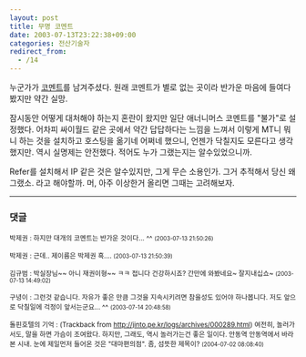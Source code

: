 ```yaml
---
layout: post
title: 무명 코멘트
date: 2003-07-13T23:22:38+09:00
categories: 전산기술자
redirect_from:
  - /14
---
```


누군가가 <a href="http://jinto.pe.kr/logs/archives/000006.html#comments">코멘트</a>를 남겨주셨다. 원래 코멘트가 별로 없는 곳이라 반가운 마음에 들여다 봤지만 약간 실망.

잠시동안 어떻게 대처해야 하는지 혼란이 왔지만 일단 애너니머스 코멘트를 "불가"로 설정했다. 어차피 싸이월드 같은 곳에서 약간 답답하다는 느낌을 느껴서 이렇게 MT니 뭐니 하는 것을 설치하고 호스팅을 옮기네 어쩌네 했으니, 언젠가 닥칠지도 모른다고 생각했지만. 역시 실명제는 안전했다. 적어도 누가 그랬는지는 알수있었으니까.

Refer를 설치해서 IP 같은 것은 알수있지만, 그게 무슨 소용인가. 그거 추적해서 당신 왜그랬소. 라고 해야할까. 머, 아주 이상한거 올리면 그때는 고려해보자.

* * *

### 댓글



<!--- cmt:20 --->
<!--- mail: --->
<!--- parent:0 --->

<small>박제권 : 하지만 대개의 코멘트는 반가운 것이다... ^^ <small>(2003-07-13 21:50:26)</small></small>


<!--- cmt:21 --->
<!--- mail: --->
<!--- parent:0 --->

<small>박제권 : 근데.. 제이름은 박제권 흑.... <small>(2003-07-13 21:50:39)</small></small>


<!--- cmt:22 --->
<!--- mail: --->
<!--- parent:0 --->

<small>김규범 : 박실장님~~ 아니 재권이형~~ ㅋㅋ 접니다 건강하시죠? 간만에 와봤네요~ 잘지내십쇼~ <small>(2003-07-13 14:49:02)</small></small>


<!--- cmt:23 --->
<!--- mail: --->
<!--- parent:0 --->

<small>구녕이 : 그런것 같습니다. 자유가 좋은 만큼 그것을 지속시키려면 참을성도 있어야 하나봅니다. 저도 앞으로 닥칠일에 걱정이 앞서는군요... ^^ <small>(2003-07-14 20:48:58)</small></small>


<!--- cmt:24 --->
<!--- mail: --->
<!--- parent:0 --->

<small>돌핀호텔의 기억 : <!-- ping:24 ---> (Trackback from <a href='http://jinto.pe.kr/logs/archives/000289.html'>http://jinto.pe.kr/logs/archives/000289.html</a>) 여전히, 놀러가서도, 말을 하면 가슴이 조여왔다. 하지만, 그래도, 역시 놀러가는건 좋은 일이다. 안동역 안동역에서 바라본 시내. 눈에 제일먼저 들어온 것은 "대마편의점". 좀, 섬뜻한 제목이? <small>(2004-07-02 08:08:40)</small></small>

